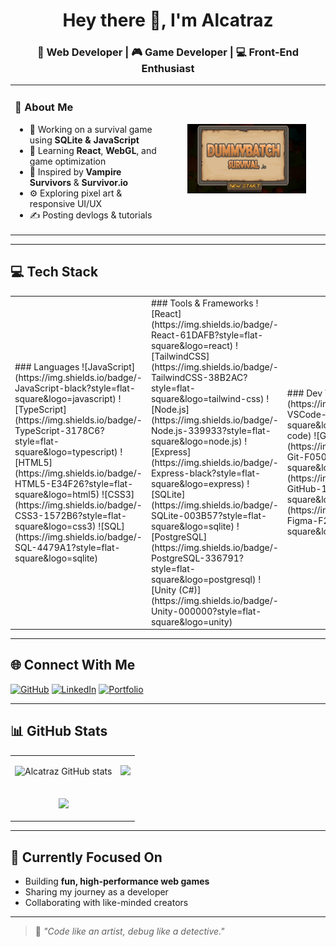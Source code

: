 <h1 align="center">Hey there 👋, I'm Alcatraz</h1>
<h3 align="center">🚀 Web Developer | 🎮 Game Developer | 💻 Front-End Enthusiast</h3>
<div class=flex flex-col>
<table>
  <tr>
    <td width="50%">

### 🧠 About Me

- 🔭 Working on a survival game using **SQLite & JavaScript**
- 🌱 Learning **React**, **WebGL**, and game optimization
- 🧩 Inspired by **Vampire Survivors** & **Survivor.io**
- ⚙️ Exploring pixel art & responsive UI/UX
- ✍️ Posting devlogs & tutorials

</td>
    <td width="50%" align="center">

<img src="https://github.com/llAlcatrazll/llAlcatrazll/blob/main/assets/Screenshot%202025-04-13%20220209.png" width="80%" alt="Alcatraz's Banner"/>

</td>
  </tr>
</table>

---



## 💻 Tech Stack
<table>
    <tr width="33%">
      <td>
        ### Languages
  ![JavaScript](https://img.shields.io/badge/-JavaScript-black?style=flat-square&logo=javascript)
![TypeScript](https://img.shields.io/badge/-TypeScript-3178C6?style=flat-square&logo=typescript)
![HTML5](https://img.shields.io/badge/-HTML5-E34F26?style=flat-square&logo=html5)
![CSS3](https://img.shields.io/badge/-CSS3-1572B6?style=flat-square&logo=css3)
![SQL](https://img.shields.io/badge/-SQL-4479A1?style=flat-square&logo=sqlite)
      </td>
      <td>
        ### Tools & Frameworks
![React](https://img.shields.io/badge/-React-61DAFB?style=flat-square&logo=react)
![TailwindCSS](https://img.shields.io/badge/-TailwindCSS-38B2AC?style=flat-square&logo=tailwind-css)
![Node.js](https://img.shields.io/badge/-Node.js-339933?style=flat-square&logo=node.js)
![Express](https://img.shields.io/badge/-Express-black?style=flat-square&logo=express)
![SQLite](https://img.shields.io/badge/-SQLite-003B57?style=flat-square&logo=sqlite)
![PostgreSQL](https://img.shields.io/badge/-PostgreSQL-336791?style=flat-square&logo=postgresql)
![Unity (C#)](https://img.shields.io/badge/-Unity-000000?style=flat-square&logo=unity)
      </td>
      <td>
        ### Dev Tools
![VSCode](https://img.shields.io/badge/-VSCode-007ACC?style=flat-square&logo=visual-studio-code)
![Git](https://img.shields.io/badge/-Git-F05032?style=flat-square&logo=git)
![GitHub](https://img.shields.io/badge/-GitHub-181717?style=flat-square&logo=github)
![Figma](https://img.shields.io/badge/-Figma-F24E1E?style=flat-square&logo=figma)
      </td>
  </tr>
</table>

---

## 🌐 Connect With Me

<p align="left">
  <a href="https://github.com/llAlcatrazll" target="_blank"><img alt="GitHub" src="https://img.shields.io/badge/GitHub-llAlcatrazll-181717?style=flat-square&logo=github"></a>
  <a href="https://linkedin.com/in/yourlinkedin" target="_blank"><img alt="LinkedIn" src="https://img.shields.io/badge/LinkedIn-YourName-0077B5?style=flat-square&logo=linkedin"></a>
  <a href="https://yourportfolio.com" target="_blank"><img alt="Portfolio" src="https://img.shields.io/badge/Portfolio-Visit-ff5722?style=flat-square&logo=google-chrome"></a>
</p>

---

## 📊 GitHub Stats

<table>
  <tr width="50%">
    <td>
      <p align="center">
  <img src="https://github-readme-stats.vercel.app/api?username=llAlcatrazll&show_icons=true&theme=tokyonight" alt="Alcatraz GitHub stats" />
</p>
    </td>
    <td>
      <p align="center">
  <img src="https://github-readme-streak-stats.herokuapp.com/?user=llAlcatrazll&theme=tokyonight" />
</p>
    </td>
  </tr>
  <tr>
    <td>
      <p align="center">
  <img src="https://github-readme-stats.vercel.app/api/top-langs/?username=llAlcatrazll&layout=compact&theme=tokyonight" />
</p>
    </td>
  </tr>
</table>




---

## 🎯 Currently Focused On

- Building **fun, high-performance web games**
- Sharing my journey as a developer
- Collaborating with like-minded creators

---

> 🧩 *"Code like an artist, debug like a detective."*


